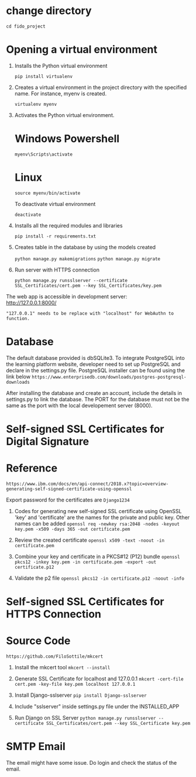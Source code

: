 # change directory

`cd fido_project`

# Opening a virtual environment 
1. Installs the Python virtual environment

    `pip install virtualenv`

    
2. Creates a virtual environment in the project directory with the specified    name. For instance, myenv is created. 

    `virtualenv myenv`

3. Activates the Python virtual environment.


    # Windows Powershell
    `myenv\Scripts\activate`

    # Linux 
    `source myenv/bin/activate`

    To deactivate virtual environment

    `deactivate`
    
4. Installs all the required modules and libraries
    
    `pip install -r requirements.txt`

5. Creates table in the database by using the models created
    
    `python manage.py makemigrations`
    `python manage.py migrate`

6.  Run server with HTTPS connection

    `python manage.py runsslserver --certificate SSL_Certificates/cert.pem --key SSL_Certificates/key.pem`

   The web app is accessible in development server:  
    http://127.0.0.1:8000/

    "127.0.0.1" needs to be replace with "localhost" for WebAuthn to function. 

# Database 

The default database provided is dbSQLite3. To integrate PostgreSQL into the learning platform website, developer need to set up PostgreSQL and declare in the settings.py file. 
PostgreSQL installer can be found using the link below
    `https://www.enterprisedb.com/downloads/postgres-postgresql-downloads`

After installing the database and create an account, include the details in settings.py to link the database. 
The PORT for the database must not be the same as the port with the local developement server (8000).

# Self-signed SSL Certificates for Digital Signature 
# Reference
`https://www.ibm.com/docs/en/api-connect/2018.x?topic=overview-generating-self-signed-certificate-using-openssl`

Export password for the certificates are `Django1234`

1. Codes for generating new self-signed SSL certificate using OpenSSL
    'key' and 'certificate' are the names for the private and public key. Other names can be added
    `openssl req -newkey rsa:2048 -nodes -keyout key.pem -x509 -days 365 -out certificate.pem`

2. Review the created certificate
    `openssl x509 -text -noout -in certificate.pem`

3. Combine your key and certificate in a PKCS#12 (P12) bundle
    `openssl pkcs12 -inkey key.pem -in certificate.pem -export -out certificate.p12`

4. Validate the p2 file
    `openssl pkcs12 -in certificate.p12 -noout -info`


# Self-signed SSL Certificates for HTTPS Connection 
# Source Code
`https://github.com/FiloSottile/mkcert`

1. Install the mkcert tool
    `mkcert --install`

2. Generate SSL Certificate for localhost and 127.0.0.1
    `mkcert -cert-file cert.pem -key-file key.pem localhost 127.0.0.1`

3. Install Django-sslserver
    `pip install Django-sslserver`

4. Include "sslserver" inside settings.py file under the INSTALLED_APP

5. Run Django on SSL Server
    `python manage.py runsslserver --certificate SSL_Certificates/cert.pem --key SSL_Certificate key.pem`

# SMTP Email 

The email might have some issue. Do login and check the status of the email.